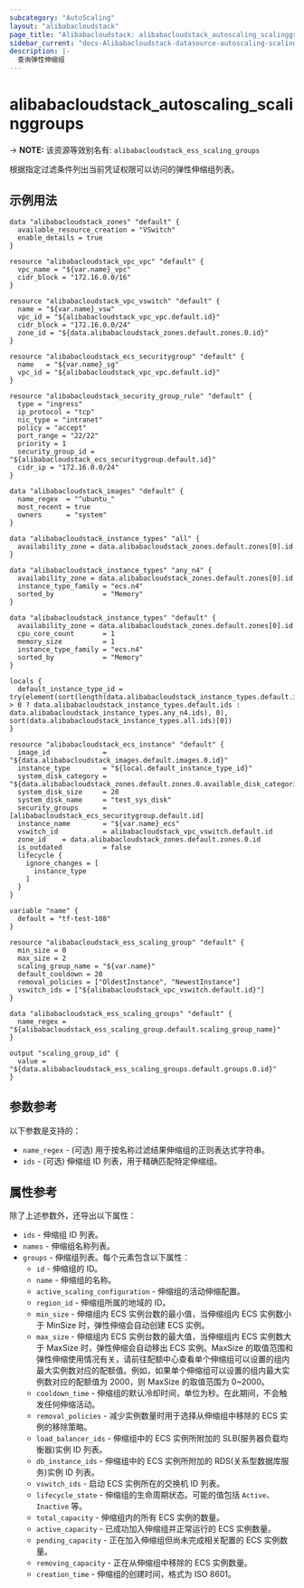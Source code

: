 ```yaml
---
subcategory: "AutoScaling"
layout: "alibabacloudstack"
page_title: "Alibabacloudstack: alibabacloudstack_autoscaling_scalinggroups"
sidebar_current: "docs-Alibabacloudstack-datasource-autoscaling-scalinggroups"
description: |- 
  查询弹性伸缩组
---
```


# alibabacloudstack_autoscaling_scalinggroups
-> **NOTE:** 该资源等效别名有: `alibabacloudstack_ess_scaling_groups`

根据指定过滤条件列出当前凭证权限可以访问的弹性伸缩组列表。

## 示例用法

```hcl
data "alibabacloudstack_zones" "default" {
  available_resource_creation = "VSwitch"
  enable_details = true
}

resource "alibabacloudstack_vpc_vpc" "default" {
  vpc_name = "${var.name}_vpc"
  cidr_block = "172.16.0.0/16"
}

resource "alibabacloudstack_vpc_vswitch" "default" {
  name = "${var.name}_vsw"
  vpc_id = "${alibabacloudstack_vpc_vpc.default.id}"
  cidr_block = "172.16.0.0/24"
  zone_id = "${data.alibabacloudstack_zones.default.zones.0.id}"
}

resource "alibabacloudstack_ecs_securitygroup" "default" {
  name   = "${var.name}_sg"
  vpc_id = "${alibabacloudstack_vpc_vpc.default.id}"
}

resource "alibabacloudstack_security_group_rule" "default" {
  type = "ingress"
  ip_protocol = "tcp"
  nic_type = "intranet"
  policy = "accept"
  port_range = "22/22"
  priority = 1
  security_group_id = "${alibabacloudstack_ecs_securitygroup.default.id}"
  cidr_ip = "172.16.0.0/24"
}

data "alibabacloudstack_images" "default" {
  name_regex  = "^ubuntu_"
  most_recent = true
  owners      = "system"
}

data "alibabacloudstack_instance_types" "all" {
  availability_zone = data.alibabacloudstack_zones.default.zones[0].id
}

data "alibabacloudstack_instance_types" "any_n4" {
  availability_zone = data.alibabacloudstack_zones.default.zones[0].id
  instance_type_family = "ecs.n4"
  sorted_by            = "Memory"
}

data "alibabacloudstack_instance_types" "default" {
  availability_zone = data.alibabacloudstack_zones.default.zones[0].id
  cpu_core_count       = 1
  memory_size          = 1
  instance_type_family = "ecs.n4"
  sorted_by            = "Memory"
}

locals {
  default_instance_type_id = try(element(sort(length(data.alibabacloudstack_instance_types.default.instance_types) > 0 ? data.alibabacloudstack_instance_types.default.ids : data.alibabacloudstack_instance_types.any_n4.ids), 0), sort(data.alibabacloudstack_instance_types.all.ids)[0])
}

resource "alibabacloudstack_ecs_instance" "default" {
  image_id             = "${data.alibabacloudstack_images.default.images.0.id}"
  instance_type        = "${local.default_instance_type_id}"
  system_disk_category = "${data.alibabacloudstack_zones.default.zones.0.available_disk_categories.0}"
  system_disk_size     = 20
  system_disk_name     = "test_sys_disk"
  security_groups      = [alibabacloudstack_ecs_securitygroup.default.id]
  instance_name        = "${var.name}_ecs"
  vswitch_id           = alibabacloudstack_vpc_vswitch.default.id
  zone_id    = data.alibabacloudstack_zones.default.zones.0.id
  is_outdated          = false
  lifecycle {
    ignore_changes = [
      instance_type
    ]
  }
}

variable "name" {
  default = "tf-test-108"
}

resource "alibabacloudstack_ess_scaling_group" "default" {
  min_size = 0
  max_size = 2
  scaling_group_name = "${var.name}"
  default_cooldown = 20
  removal_policies = ["OldestInstance", "NewestInstance"]
  vswitch_ids = ["${alibabacloudstack_vpc_vswitch.default.id}"]
}

data "alibabacloudstack_ess_scaling_groups" "default" {
  name_regex = "${alibabacloudstack_ess_scaling_group.default.scaling_group_name}"
}

output "scaling_group_id" {
  value = "${data.alibabacloudstack_ess_scaling_groups.default.groups.0.id}"
}
```

## 参数参考

以下参数是支持的：

* `name_regex` - (可选) 用于按名称过滤结果伸缩组的正则表达式字符串。
* `ids` - (可选) 伸缩组 ID 列表，用于精确匹配特定伸缩组。

## 属性参考

除了上述参数外，还导出以下属性：

* `ids` - 伸缩组 ID 列表。
* `names` - 伸缩组名称列表。
* `groups` - 伸缩组列表。每个元素包含以下属性：
  * `id` - 伸缩组的 ID。
  * `name` - 伸缩组的名称。
  * `active_scaling_configuration` - 伸缩组的活动伸缩配置。
  * `region_id` - 伸缩组所属的地域的 ID。
  * `min_size` - 伸缩组内 ECS 实例台数的最小值，当伸缩组内 ECS 实例数小于 MinSize 时，弹性伸缩会自动创建 ECS 实例。
  * `max_size` - 伸缩组内 ECS 实例台数的最大值，当伸缩组内 ECS 实例数大于 MaxSize 时，弹性伸缩会自动移出 ECS 实例。MaxSize 的取值范围和弹性伸缩使用情况有关，请前往配额中心查看单个伸缩组可以设置的组内最大实例数对应的配额值。例如，如果单个伸缩组可以设置的组内最大实例数对应的配额值为 2000，则 MaxSize 的取值范围为 0~2000。
  * `cooldown_time` - 伸缩组的默认冷却时间，单位为秒。在此期间，不会触发任何伸缩活动。
  * `removal_policies` - 减少实例数量时用于选择从伸缩组中移除的 ECS 实例的移除策略。
  * `load_balancer_ids` - 伸缩组中的 ECS 实例所附加的 SLB(服务器负载均衡器)实例 ID 列表。
  * `db_instance_ids` - 伸缩组中的 ECS 实例所附加的 RDS(关系型数据库服务)实例 ID 列表。
  * `vswitch_ids` - 启动 ECS 实例所在的交换机 ID 列表。
  * `lifecycle_state` - 伸缩组的生命周期状态。可能的值包括 `Active`、`Inactive` 等。
  * `total_capacity` - 伸缩组内的所有 ECS 实例的数量。
  * `active_capacity` - 已成功加入伸缩组并正常运行的 ECS 实例数量。
  * `pending_capacity` - 正在加入伸缩组但尚未完成相关配置的 ECS 实例数量。
  * `removing_capacity` - 正在从伸缩组中移除的 ECS 实例数量。
  * `creation_time` - 伸缩组的创建时间，格式为 ISO 8601。
